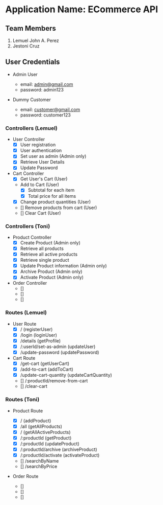 # Application Name: ECommerce API

## Team Members
1. Lemuel John A. Perez
2. Jestoni Cruz



## User Credentials
* Admin User
	- email: admin@gmail.com
	- password: admin123

* Dummy Customer
	- email: customer@gmail.com
	- password: customer123



### Controllers (Lemuel)
* User Controller
	- [x] User registration
	- [x] User authentication
	- [x] Set user as admin (Admin only)
	- [x] Retrieve User Details
	- [x] Update Password

* Cart Controller
	- [x] Get User's Cart (User)
	- Add to Cart (User)
		* [x] Subtotal for each item
		* [x] Total price for all items
	- [x] Change product quantities (User)
	- [] Remove products from cart (User)
	- [] Clear Cart (User)

### Controllers (Toni)
* Product Controller
	- [x] Create Product (Admin only)
	- [x] Retrieve all products
	- [x] Retrieve all active products
	- [x] Retrieve single product
	- [x] Update Product information (Admin only)
	- [x] Archive Product (Admin only)
	- [x] Activate Product (Admin only)

* Order Controller
	- []
	- []
	- []


### Routes (Lemuel)
* User Route
	- [x] / (registerUser)
	- [x] /login (loginUser)
	- [x] /details (getProfile)
	- [x] /:userId/set-as-admin (updateUser)
	- [x] /update-password (updatePassword)

* Cart Route
	- [x] /get-cart (getUserCart)
	- [x] /add-to-cart (addToCart)
	- [x] /update-cart-quantity (updateCartQuantity)
	- [] /:productId/remove-from-cart
	- [] /clear-cart

### Routes (Toni)
* Product Route
	- [x] / (addProduct)
	- [x] /all (getAllProducts)
	- [x] / (getAllActiveProducts)
	- [x] /:productId (getProduct)
	- [x] /:productId (updateProduct)
	- [x] /:productId/archive (archiveProduct)
	- [x] /:productId/activate (activateProduct)
	- [] /searchByName
	- [] /searchByPrice

* Order Route
	- []
	- []
	- []